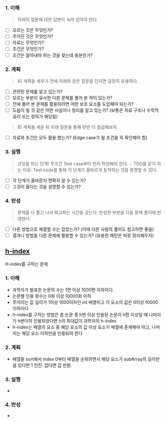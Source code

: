 ### 1. 이해
> 아래의 질문에 대한 답변이 녹아 있어야 한다.

- [ ] 모르는 것은 무엇인가?
- [ ] 주어진 것은 무엇인가?
- [ ] 자료는 무엇인가?
- [ ] 조건은 무엇인가?
- [ ] 조건은 알아내야 하는 것을 찾는데 충분한가?

### 2. 계획
> A) 계획을 세우기 전에 아래와 같은 질문을 던지면 굉장히 유용하다.

- [ ] 관련된 문제를 알고 있는가?
- [ ] 모르는 부분이 유사한 다른 문제를 풀어 본 적이 있는가?
- [ ] 전에 풀어 본 문제를 활용하려면 어떤 보조 요소를 도입해야 되는가?
- [ ] 도움이 될 것 같은 어떤 사실이나 정리를 알고 있는가? (보통은 자료 구조나 수학적 공리 또는 정의가 해당됨)

> B) 계획을 세운 뒤 아래 질문을 통해 한번 더 점검해보자.

- [ ] 자료와 조건은 모두 활용 했는가? (Edge case가 될 조건을 꼭 확인해야 함)

### 3. 실행
> 코딩을 하는 단계! 무조건 Test case부터 먼저 작성해야 한다.
💡 TDD를 같이 하는 이유: Test code를 통해 각 단계가 올바르게 동작하는 것을 증명할 수 있다.

- [ ] 각 단계가 올바른지 명확히 알 수 있는가?
- [ ] 그것이 옳다는 것을 설명할 수 있는가?

### 4. 반성
> 문제를 다 풀고 나서 회고하는 시간을 갖는다. 반성한 부분을 다음 문제 풀이에 반영한다.

- [ ] 다른 방법으로 해결할 수는 없었는가? (이때 다른 사람의 풀이도 참고하면 좋음)
- [ ] 결과나 방법을 다른 문제에 활용할 수 있는가? (유용한 패턴은 따로 정리해두자)

## [h-index](https://school.programmers.co.kr/learn/courses/30/lessons/42747?language=java)
H-index를 구하는 문제

### 1. 이해
- 과학자가 발표한 논문의 수는 1편 이상 1000편 이하이다.
- 논문별 인용 횟수는 0회 이상 10000회 이하 
- 주어지는 값 길이가 1이상 1000이하인 int 배열이고 각 요소의 값은 0이상 10000이하이다 
- h-index를 구하는 방법은 총 논문 중 h번 이상 인용된 논문이 h편 이상일 때 나머지가 h번이하 인용되었다면 h의 최대값이 과학자의 h-index
- h-index는 배열의 요소 중 해당 요소의 값 이상 요소가 배열에 존재해야 하고, 나머지는 해당 요소 이하만큼 인용되야 한다

### 2. 계획
- 배열을 sort해서 index 0부터 배열을 순회하면서 해당 요소가 subArray의 길이만큼 있다면 1 전진. 없다면 값 반환.

### 3. 실행
- 

### 4. 반성
-
